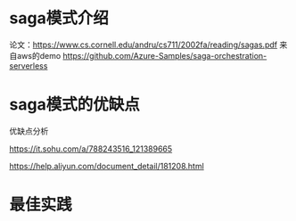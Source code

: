 # saga模式介绍

论文：https://www.cs.cornell.edu/andru/cs711/2002fa/reading/sagas.pdf
来自aws的demo https://github.com/Azure-Samples/saga-orchestration-serverless



# saga模式的优缺点

优缺点分析 

https://it.sohu.com/a/788243516_121389665

https://help.aliyun.com/document_detail/181208.html

# 最佳实践
